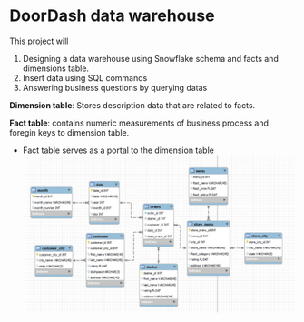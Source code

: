 # DoorDash data warehouse
This project will
1. Designing a data warehouse using Snowflake schema and facts and dimensions table.
2. Insert data using SQL commands
3. Answering business questions by querying datas

**Dimension table**: Stores description data that are related to facts.

**Fact table**: contains numeric measurements of business process and foregin keys to dimension table.  
  - Fact table serves as a portal to the dimension table
![](dash_snowflake_schema.jpg)
